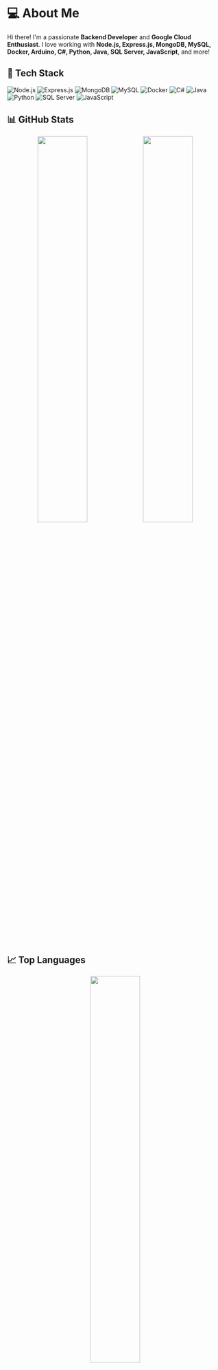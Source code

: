# 💻 About Me

Hi there! I'm a passionate **Backend Developer** and **Google Cloud Enthusiast**. I love working with **Node.js, Express.js, MongoDB, MySQL, Docker, Arduino, C#, Python, Java, SQL Server, JavaScript**, and more!

## 🚀 Tech Stack

![Node.js](https://img.shields.io/badge/Node.js-339933?style=for-the-badge&logo=nodedotjs&logoColor=white)
![Express.js](https://img.shields.io/badge/Express.js-000000?style=for-the-badge&logo=express&logoColor=white)
![MongoDB](https://img.shields.io/badge/MongoDB-4EA94B?style=for-the-badge&logo=mongodb&logoColor=white)
![MySQL](https://img.shields.io/badge/MySQL-4479A1?style=for-the-badge&logo=mysql&logoColor=white)
![Docker](https://img.shields.io/badge/Docker-2496ED?style=for-the-badge&logo=docker&logoColor=white)
![C#](https://img.shields.io/badge/C%23-239120?style=for-the-badge&logo=csharp&logoColor=white)
![Java](https://img.shields.io/badge/Java-ED8B00?style=for-the-badge&logo=java&logoColor=white)
![Python](https://img.shields.io/badge/Python-3776AB?style=for-the-badge&logo=python&logoColor=white)
![SQL Server](https://img.shields.io/badge/SQL%20Server-CC2927?style=for-the-badge&logo=microsoftsqlserver&logoColor=white)
![JavaScript](https://img.shields.io/badge/JavaScript-F7DF1E?style=for-the-badge&logo=javascript&logoColor=black)

## 📊 GitHub Stats

<p align="center">
  <img width="48%" src="https://github-readme-stats.vercel.app/api?username=tu_usuario&show_icons=true&theme=radical" />
  <img width="48%" src="https://streak-stats.demolab.com/?user=tu_usuario&theme=radical" />
</p>

## 📈 Top Languages

<p align="center">
  <img width="48%" src="https://github-readme-stats.vercel.app/api/top-langs/?username=tu_usuario&layout=compact&theme=radical" />
</p>

## 🏆 GitHub Trophies

<p align="center">
  <img src="https://github-profile-trophy.vercel.app/?username=tu_usuario&theme=radical&no-frame=true&column=6" />
</p>


